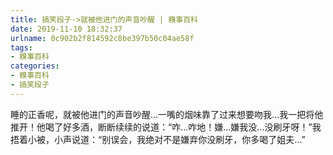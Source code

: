 ```yaml
---
title: 搞笑段子->就被他进门的声音吵醒 | 糗事百科
date: 2019-11-10 18:32:37
urlname: 0c902b2f814592c8be397b50c04ae58f
tags: 
- 糗事百科
categories:
- 糗事百科
- 搞笑段子
---
```

睡的正香呢，就被他进门的声音吵醒...一嘴的烟味靠了过来想要吻我...我一把将他推开！他喝了好多酒，断断续续的说道：“咋...咋地！嫌...嫌我没...没刷牙呀！”我捂着小被，小声说道：“别误会，我绝对不是嫌弃你没刷牙，你多喝了姐夫...”


